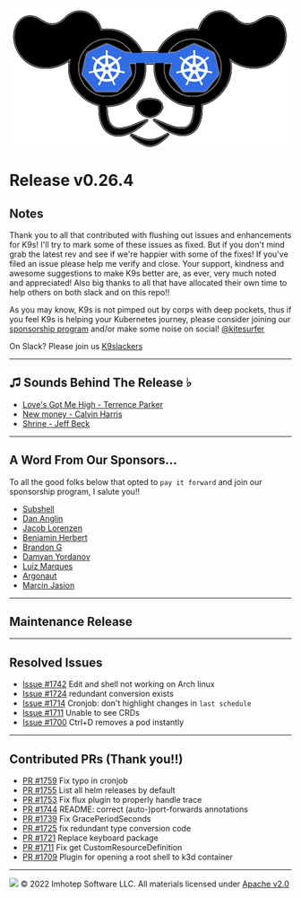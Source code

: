 <img src="https://raw.githubusercontent.com/derailed/k9s/master/assets/k9s.png" align="center" width="800" height="auto"/>

# Release v0.26.4

## Notes

Thank you to all that contributed with flushing out issues and enhancements for K9s! I'll try to mark some of these issues as fixed. But if you don't mind grab the latest rev and see if we're happier with some of the fixes! If you've filed an issue please help me verify and close. Your support, kindness and awesome suggestions to make K9s better are, as ever, very much noted and appreciated! Also big thanks to all that have allocated their own time to help others on both slack and on this repo!!

As you may know, K9s is not pimped out by corps with deep pockets, thus if you feel K9s is helping your Kubernetes journey, please consider joining our [sponsorship program](https://github.com/sponsors/derailed) and/or make some noise on social! [@kitesurfer](https://twitter.com/kitesurfer)

On Slack? Please join us [K9slackers](https://join.slack.com/t/k9sers/shared_invite/enQtOTA5MDEyNzI5MTU0LWQ1ZGI3MzliYzZhZWEyNzYxYzA3NjE0YTk1YmFmNzViZjIyNzhkZGI0MmJjYzhlNjdlMGJhYzE2ZGU1NjkyNTM)

---

## ♫ Sounds Behind The Release ♭

* [Love's Got Me High - Terrence Parker](https://www.youtube.com/watch?v=1KuLU6lpMT8)
* [New money - Calvin Harris](https://www.youtube.com/watch?v=TUVw1PTO6Sc)
* [Shrine - Jeff Beck](https://www.youtube.com/watch?v=-zBtluqp8l8)

---

## A Word From Our Sponsors...

To all the good folks below that opted to `pay it forward` and join our sponsorship program, I salute you!!

* [Subshell](https://github.com/subshell)
* [Dan Anglin](https://github.com/dananglin)
* [Jacob Lorenzen](https://github.com/Jaxwood)
* [Benjamin Herbert](https://github.com/BenjaminHerbert)
* [Brandon G](https://github.com/gannicottb)
* [Damyan Yordanov](https://github.com/damyan)
* [Luiz Marques](https://github.com/luizfnunesmarques)
* [Argonaut](https://github.com/argonautdev)
* [Marcin Jasion](https://github.com/mjasion)

---

## Maintenance Release

---

## Resolved Issues

* [Issue #1742](https://github.com/CirrusByte42/ca9s/issues/1742) Edit and shell not working on Arch linux
* [Issue #1724](https://github.com/CirrusByte42/ca9s/issues/1724) redundant conversion exists
* [Issue #1714](https://github.com/CirrusByte42/ca9s/issues/1714) Cronjob: don't highlight changes in `last schedule`
* [Issue #1711](https://github.com/CirrusByte42/ca9s/issues/1711) Unable to see CRDs
* [Issue #1700](https://github.com/CirrusByte42/ca9s/issues/1700) Ctrl+D removes a pod instantly

---

## Contributed PRs (Thank you!!)

* [PR #1759](https://github.com/CirrusByte42/ca9s/pull/1759) Fix typo in cronjob
* [PR #1755](https://github.com/CirrusByte42/ca9s/pull/1755) List all helm releases by default
* [PR #1753](https://github.com/CirrusByte42/ca9s/pull/1753) Fix flux plugin to properly handle trace
* [PR #1744](https://github.com/CirrusByte42/ca9s/pull/1744) README: correct (auto-)port-forwards annotations
* [PR #1739](https://github.com/CirrusByte42/ca9s/pull/1739) Fix GracePeriodSeconds
* [PR #1725](https://github.com/CirrusByte42/ca9s/pull/1725) fix redundant type conversion code
* [PR #1721](https://github.com/CirrusByte42/ca9s/pull/1721) Replace keyboard package
* [PR #1711](https://github.com/CirrusByte42/ca9s/pull/1711) Fix get CustomResourceDefinition
* [PR #1709](https://github.com/CirrusByte42/ca9s/pull/1709) Plugin for opening a root shell to k3d container

---

<img src="https://raw.githubusercontent.com/derailed/k9s/master/assets/imhotep_logo.png" width="32" height="auto"/> © 2022 Imhotep Software LLC. All materials licensed under [Apache v2.0](http://www.apache.org/licenses/LICENSE-2.0)

